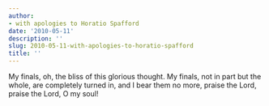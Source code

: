 ```yaml
---
author:
- with apologies to Horatio Spafford
date: '2010-05-11'
description: ''
slug: 2010-05-11-with-apologies-to-horatio-spafford
title: ''
---
```

My finals, oh, the bliss of this glorious thought. My finals, not in part but the whole, are completely turned in, and I bear them no more, praise the Lord, praise the Lord, O my soul!



